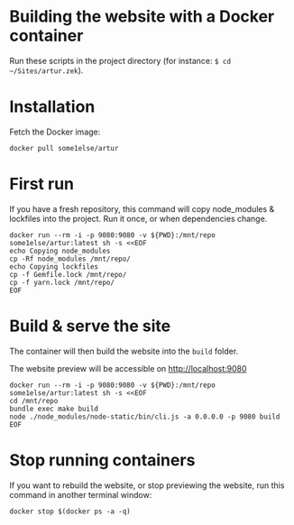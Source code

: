 # Building the website with a Docker container

Run these scripts in the project directory (for instance: `$ cd ~/Sites/artur.zek`).

# Installation

Fetch the Docker image:

`docker pull some1else/artur`

# First run

If you have a fresh repository, this command will copy node_modules & lockfiles into the project. Run it once, or when dependencies change.

```
docker run --rm -i -p 9080:9080 -v ${PWD}:/mnt/repo some1else/artur:latest sh -s <<EOF
echo Copying node_modules
cp -Rf node_modules /mnt/repo/
echo Copying lockfiles
cp -f Gemfile.lock /mnt/repo/
cp -f yarn.lock /mnt/repo/
EOF
```

# Build & serve the site

The container will then build the website into the `build` folder.

The website preview will be accessible on [http://localhost:9080](http://localhost:9080)

```
docker run --rm -i -p 9080:9080 -v ${PWD}:/mnt/repo some1else/artur:latest sh -s <<EOF
cd /mnt/repo
bundle exec make build
node ./node_modules/node-static/bin/cli.js -a 0.0.0.0 -p 9080 build
EOF
```

# Stop running containers

If you want to rebuild the website, or stop previewing the website, run this command in another terminal window:

```
docker stop $(docker ps -a -q)
```
